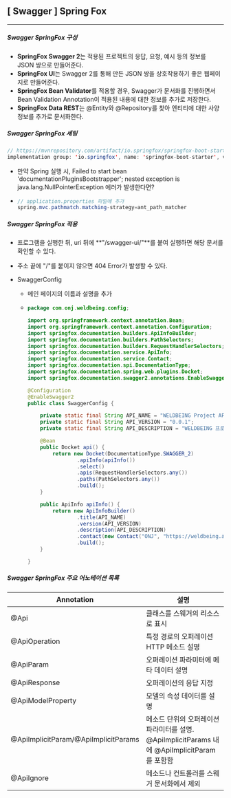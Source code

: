 ## [ Swagger ] Spring Fox

----

##### Swagger SpringFox 구성

- **SpringFox Swagger 2**는 적용된 프로젝트의 응답, 요청, 예시 등의 정보를 JSON 쌍으로 만들어준다.
- **SpringFox UI**는 Swagger 2를 통해 만든 JSON 쌍을 상호작용하기 좋은 웹페이지로 만들어준다.
- **SpringFox Bean Validator**를 적용할 경우, Swagger가 문서화를 진행하면서 Bean Validation Annotation이 적용된 내용에 대한 정보를 추가로 저장한다.
- **SpringFox Data REST**는 @Entity와 @Repository를 찾아 엔티티에 대한 사양 정보를 추가로 문서화한다.



##### Swagger SpringFox 세팅

```java
// https://mvnrepository.com/artifact/io.springfox/springfox-boot-starter
implementation group: 'io.springfox', name: 'springfox-boot-starter', version: '3.0.0'
```

- 만약 Spring 실행 시,  Failed to start bean 'documentationPluginsBootstrapper'; nested exception is java.lang.NullPointerException 에러가 발생한다면?

- ```java
  // application.properties 파일에 추가
  spring.mvc.pathmatch.matching-strategy=ant_path_matcher
  ```



##### Swagger SpringFox 적용

- 프로그램을 실행한 뒤, uri 뒤에 **"/swagger-ui/"**를 붙여 실행하면 해당 문서를 확인할 수 있다.

- 주소 끝에 "/"를 붙이지 않으면 404 Error가 발생할 수 있다.

- SwaggerConfig

  - 메인 페이지의 이름과 설명을 추가

  - ````java
    package com.onj.weldbeing.config;
    
    import org.springframework.context.annotation.Bean;
    import org.springframework.context.annotation.Configuration;
    import springfox.documentation.builders.ApiInfoBuilder;
    import springfox.documentation.builders.PathSelectors;
    import springfox.documentation.builders.RequestHandlerSelectors;
    import springfox.documentation.service.ApiInfo;
    import springfox.documentation.service.Contact;
    import springfox.documentation.spi.DocumentationType;
    import springfox.documentation.spring.web.plugins.Docket;
    import springfox.documentation.swagger2.annotations.EnableSwagger2;
    
    @Configuration
    @EnableSwagger2
    public class SwaggerConfig {
    
        private static final String API_NAME = "WELDBEING Project API";
        private static final String API_VERSION = "0.0.1";
        private static final String API_DESCRIPTION = "WELDBEING 프로젝트 명세서";
    
        @Bean
        public Docket api() {
            return new Docket(DocumentationType.SWAGGER_2)
                    .apiInfo(apiInfo())
                    .select()
                    .apis(RequestHandlerSelectors.any())
                    .paths(PathSelectors.any())
                    .build();
        }
    
        public ApiInfo apiInfo() {
            return new ApiInfoBuilder()
                    .title(API_NAME)
                    .version(API_VERSION)
                    .description(API_DESCRIPTION)
                    .contact(new Contact("ONJ", "https://weldbeing.ai/", "youngjin.jang@weldbeing.ai\n"))
                    .build();
        }
    
    }
    ````



##### Swagger SpringFox 주요 어노테이션 목록

| Annotation                           | 설명                                                         |
| ------------------------------------ | ------------------------------------------------------------ |
| @Api                                 | 클래스를 스웨거의 리소스로 표시                              |
| @ApiOperation                        | 특정 경로의 오퍼레이션 HTTP 메소드 설명                      |
| @ApiParam                            | 오퍼레이션 파라미터에 메타 데이터 설명                       |
| @ApiResponse                         | 오퍼레이션의 응답 지정                                       |
| @ApiModelProperty                    | 모델의 속성 데이터를 설명                                    |
| @ApiImplicitParam/@ApiImplicitParams | 메소드 단위의 오퍼레이션 파라미터를 설명. <br />@ApiImplicitParams 내에 @ApiImplicitParam를 포함함 |
| @ApiIgnore                           | 메소드나 컨트롤러를 스웨거 문서화에서 제외                   |


